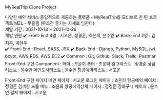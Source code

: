 MyRealTrip Clone Project

다양한 예약 서비스 종합적으로 제공하는 플랫폼 - MyRealTrip를 모티브로 한 팀 프로젝트
MZL - 무즐림 (무조건 즐기는 자세로 임한다)
<br>
개발 기간 : 2021-10-18 ~ 2021-10-29 
<br>
개발 인원 
✔️ Front-End 4명 : 서고운, 정경훈, 조윤희, 윤수연 
✔️ Back-End 2명 : 김지훈, 박현우
<br>
✔️ Front-End : React, SASS, JSX 
✔️ Back-End : Django, Python, MySQL, jwt, bcypt, AWS RDS, AWS EC2 
✔️ Common : Git, Github, Slack, Trello, Postman
<br>
Front-End 구현 
Component : 
헤더 : 조윤희 
푸터 : 조윤희 
광고리스트 : 정경훈 
상품리스트 : 윤수연
메인도시리스트 : 윤수연
항공예약리스트 : 서고운

Front-End 구현 페이지 
메인 페이지 : 서고운 
로그인 페이지 : 조윤희 
항공예약 페이지 : 정경훈 
검색창 드롭 메뉴 : 조윤희 
항공에약상세 페이지 : 정경훈 
장바구니 페이지 : 윤수연 
결제 페이지 : 서고운
